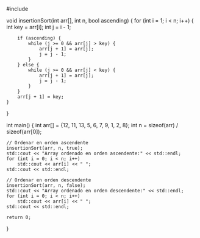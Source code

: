 #include <iostream>

void insertionSort(int arr[], int n, bool ascending) {
    for (int i = 1; i < n; i++) {
        int key = arr[i];
        int j = i - 1;

        if (ascending) {
            while (j >= 0 && arr[j] > key) {
                arr[j + 1] = arr[j];
                j = j - 1;
            }
        } else {
            while (j >= 0 && arr[j] < key) {
                arr[j + 1] = arr[j];
                j = j - 1;
            }
        }
        arr[j + 1] = key;
    }
}

int main() {
    int arr[] = {12, 11, 13, 5, 6, 7, 9, 1, 2, 8};
    int n = sizeof(arr) / sizeof(arr[0]);

    // Ordenar en orden ascendente
    insertionSort(arr, n, true);
    std::cout << "Array ordenado en orden ascendente:" << std::endl;
    for (int i = 0; i < n; i++)
        std::cout << arr[i] << " ";
    std::cout << std::endl;

    // Ordenar en orden descendente
    insertionSort(arr, n, false);
    std::cout << "Array ordenado en orden descendente:" << std::endl;
    for (int i = 0; i < n; i++)
        std::cout << arr[i] << " ";
    std::cout << std::endl;

    return 0;
}
